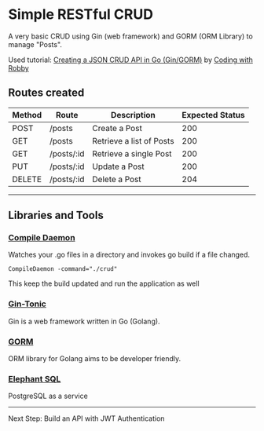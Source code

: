 # Simple RESTful CRUD

A very basic CRUD using Gin (web framework) and GORM (ORM Library) to manage "Posts".

Used tutorial: [Creating a JSON CRUD API in Go (Gin/GORM)](https://www.youtube.com/watch?v=lf_kiH_NPvM) by [ Coding with Robby](https://www.youtube.com/@codingwithrobby)

## Routes created

| Method | Route | Description | Expected Status |
|--|--|--|--|
| POST | /posts | Create a Post| 200 |
| GET | /posts | Retrieve a list of Posts| 200 |
| GET | /posts/:id | Retrieve a single Post| 200 |
| PUT | /posts/:id | Update a Post| 200 |
| DELETE | /posts/:id | Delete a Post| 204 |

------
## Libraries and Tools

### [**Compile Daemon**](https://github.com/githubnemo/CompileDaemon)
Watches your .go files in a directory and invokes go build if a file changed.

```
CompileDaemon -command="./crud"
```

This keep the build updated and run the application as well

### [**Gin-Tonic**](https://gin-gonic.com/)

Gin is a web framework written in Go (Golang).

### [**GORM**](https://gorm.io/)

ORM library for Golang aims to be developer friendly.

### [**Elephant SQL**](https://www.elephantsql.com/)

PostgreSQL as a service

----

Next Step: Build an API with JWT Authentication